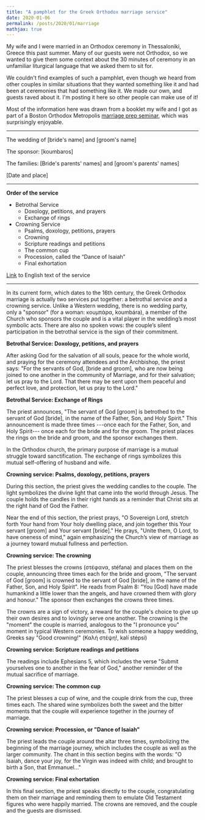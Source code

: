 ```yaml
---
title: "A pamphlet for the Greek Orthodox marriage service"
date: 2020-01-06
permalink: /posts/2020/01/marriage
mathjax: true
---
```


My wife and I were married in an Orthodox ceremony in Thessaloniki, Greece this
past summer. Many of our guests were not Orthodox, so we wanted to give them
some context about the 30 minutes of ceremony in an unfamiliar liturgical
language that we asked them to sit for.

We couldn't find examples of such a pamphlet, even though we heard from other
couples in similar situations that they wanted something like it and had been
at ceremonies that had something like it. We made our own, and guests raved
about it. I'm posting it here so other people can make use of it!

Most of the information here was drawn from a booklet my wife and I got as part
of a Boston Orthodox Metropolis [marriage prep
seminar](http://boston.goarch.org/ministries/marriage_preparation_seminars.html),
which was surprisingly enjoyable.

---

The wedding of [bride's name] and [groom's name]

The sponsor: [koumbaros]

The families: [Bride's parents' names] and [groom's parents' names]

[Date and place]

---

**Order of the service**

- Betrothal Service
    - Doxology, petitions, and prayers
    - Exchange of rings
- Crowning Service
    - Psalms, doxology, petitions, prayers
    - Crowning
    - Scripture readings and petitions
    - The common cup
    - Procession, called the “Dance of Isaiah”
    - Final exhortation

[Link](https://www.goarch.org/-/the-service-of-the-crowning-the-service-of-marriage) to English text of the service

---

In its current form, which dates to the 16th century, the Greek Orthodox
marriage is actually two services put together: a betrothal service and a
crowning service. Unlike a Western wedding, there is no wedding party, only a
"sponsor" (for a woman: κουμπάρα, koumbára), a member of the Church who
sponsors the couple and is a vital player in the wedding’s most symbolic acts.
There are also no spoken vows: the couple’s silent participation in the
betrothal service is the sign of their commitment.

**Betrothal Service: Doxology, petitions, and prayers**

After asking God for the salvation of all souls, peace for the whole world, and
praying for the ceremony attendees and the Archbishop, the priest says: "For
the servants of God, [bride and groom], who are now being joined to one another
in the community of Marriage, and for their salvation; let us pray to the Lord.
That there may be sent upon them peaceful and perfect love, and protection, let
us pray to the Lord."

**Betrothal Service: Exchange of Rings**

The priest announces, "The servant of God [groom] is betrothed to the servant of
God [bride], in the name of the Father, Son, and Holy Spirit." This
announcement is made three times ---once each for the Father, Son, and Holy
Spirit--- once each for the bride and for the groom. The priest places the rings
on the bride and groom, and the sponsor exchanges them.

In the Orthodox church, the primary purpose of marriage is a mutual struggle
toward sanctification. The exchange of rings symbolizes this mutual
self-offering of husband and wife.

**Crowning service: Psalms, doxology, petitions, prayers**

During this section, the priest gives the wedding candles to the couple. The
light symbolizes the divine light that came into the world through Jesus. The
couple holds the candles in their right hands as a reminder that Christ sits at
the right hand of God the Father.

Near the end of this section, the priest prays, "O Sovereign Lord, stretch
forth Your hand from Your holy dwelling place, and join together this Your
servant [groom] and Your servant [bride]." He prays, "Unite them, O Lord, to have
oneness of mind," again emphasizing the Church’s view of marriage as a journey
toward mutual fullness and perfection.

**Crowning service: The crowning**

The priest blesses the crowns (στέφανα, stéfana) and places them on the couple,
announcing three times each for the bride and groom, "The servant of God [groom]
is crowned to the servant of God [bride], in the name of the Father, Son, and
Holy Spirit". He reads from Psalm 8: "You [God] have made humankind a little
lower than the angels, and have crowned them with glory and honour." The
sponsor then exchanges the crowns three times.

The crowns are a sign of victory, a reward for the couple's choice to give up
their own desires and to lovingly serve one another. The crowning is the
"moment" the couple is married, analogous to the "I pronounce you" moment in
typical Western ceremonies. To wish someone a happy wedding, Greeks say "Good
crowning!" (Καλή στέψη!, kalí stépsi)

**Crowning service: Scripture readings and petitions**

The readings include Ephesians 5, which includes the verse "Submit yourselves
one to another in the fear of God," another reminder of the mutual sacrifice of
marriage.

**Crowning service: The common cup**

The priest blesses a cup of wine, and the couple drink from the cup, three
times each. The shared wine symbolizes both the sweet and the bitter moments
that the couple will experience together in the journey of marriage.

**Crowning service: Procession, or "Dance of Isaiah"**

The priest leads the couple around the altar three times, symbolizing the
beginning of the marriage journey, which includes the couple as well as the
larger community. The chant in this section begins with the words: "O Isaiah,
dance your joy, for the Virgin was indeed with child; and brought to birth a
Son, that Emmanuel..."

**Crowning service: Final exhortation**

In this final section, the priest speaks directly to the couple, congratulating
them on their marriage and reminding them to emulate Old Testament figures who
were happily married. The crowns are removed, and the couple and the guests are
dismissed.
